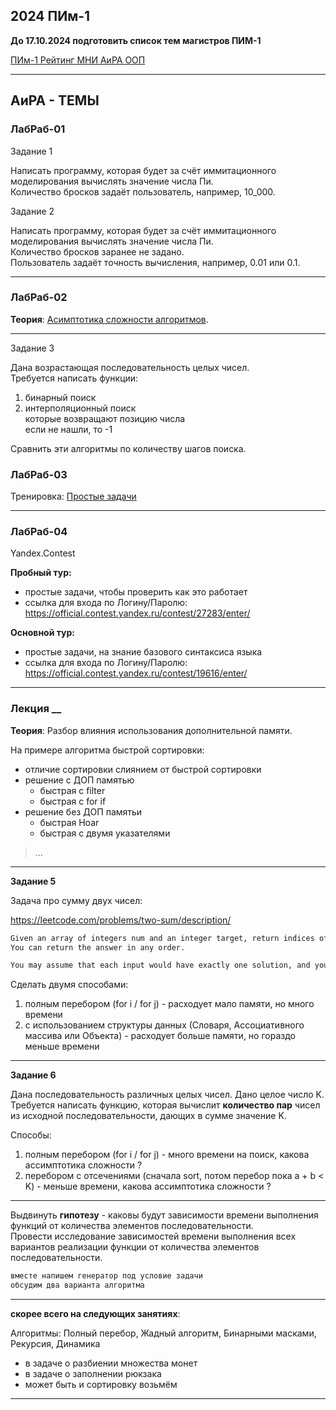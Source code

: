 ## 2024 ПИм-1  

**До 17.10.2024 подготовить список тем магистров ПИМ-1**  

[ПИм-1 Рейтинг МНИ АиРА ООП](https://docs.google.com/spreadsheets/d/1gMK0nFhB6ZpfyqhVujECzQW7u60EAnWBIJrpP54ZFZU/edit?usp=sharing)  

---  

## АиРА - ТЕМЫ  

### ЛабРаб-01  

Задание 1  

Написать программу, которая будет за счёт иммитационного моделирования вычислять значение числа Пи.  
Количество бросков задаёт пользователь, например, 10_000.  

Задание 2  

Написать программу, которая будет за счёт иммитационного моделирования вычислять значение числа Пи.  
Количество бросков заранее не задано.  
Пользователь задаёт точность вычисления, например, 0.01 или 0.1.  

---  

### ЛабРаб-02  

**Теория**: [Асимптотика сложности алгоритмов](https://colab.research.google.com/drive/1Cwn_ZQjUEmln24_cfNLlTJ9AF8bZ0OOX?usp=sharing).  

---  

Задание 3

Дана возрастающая последовательность целых чисел.  
Требуется написать функции:  
1) бинарный поиск  
2) интерполяционный поиск  
которые возвращают позицию числа  
если не нашли, то -1  

Сравнить эти алгоритмы по количеству шагов поиска.  

### ЛабРаб-03

Тренировка: [Простые задачи](https://stepik.org/lesson/1103117/)  

---  

### ЛабРаб-04  

Yandex.Contest  

**Пробный тур:**  

- простые задачи, чтобы проверить как это работает  
- ссылка для входа по Логину/Паролю: https://official.contest.yandex.ru/contest/27283/enter/  

**Основной тур:**  

- простые задачи, на знание базового синтаксиса языка  
- ссылка для входа по Логину/Паролю: https://official.contest.yandex.ru/contest/19616/enter/  

---  

### Лекция __  

**Теория**: Разбор влияния использования дополнительной памяти.  

На примере алгоритма быстрой сортировки:  

- отличие сортировки слиянием от быстрой сортировки  
- решение с ДОП памятью  
  - быстрая с filter  
  - быстрая с for if
- решение без ДОП памятьи  
  - быстрая Hoar  
  - быстрая с двумя указателями  

> ...

---  

**Задание 5**  

Задача про сумму двух чисел:  

https://leetcode.com/problems/two-sum/description/

```txt
Given an array of integers num and an integer target, return indices of the two numbers such that they add up to target.  
You can return the answer in any order.  

You may assume that each input would have exactly one solution, and you may not use the same element twice.

```

Сделать двумя способами:  

1) полным перебором (for i / for j) - расходует мало памяти, но много времени  
2) с использованием структуры данных (Словаря, Ассоциативного массива или Объекта) - расходует больше памяти, но гораздо меньше времени  

---  

**Задание 6**  

Дана последовательность различных целых чисел. Дано целое число K.  
Требуется написать функцию, которая вычислит **количество пар** чисел из исходной последовательности, дающих в сумме значение K.  

Способы:  

1) полным перебором (for i / for j) - много времени на поиск, какова ассимптотика сложности ?  
2) перебором с отсечениями (сначала sort, потом перебор пока a + b < K) - меньше времени, какова ассимптотика сложности ?  

---  

Выдвинуть **гипотезу** - каковы будут зависимости времени выполнения функций от количества элементов последовательности.  
Провести исследование зависимостей времени выполнения всех вариантов реализации функции от количества элементов последовательности.  

```txt
вместе напишем генератор под условие задачи  
обсудим два варианта алгоритма
```

---  

**скорее всего на следующих занятиях**:  

Алгоритмы: Полный перебор, Жадный алгоритм, Бинарными масками, Рекурсия, Динамика  

- в задаче о разбиении множества монет  
- в задаче о заполнении рюкзака  
- может быть и сортировку возьмём  

---  
